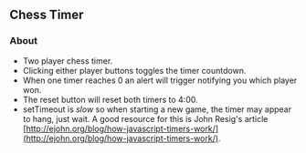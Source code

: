 ## Chess Timer

### About
- Two player chess timer.
- Clicking either player buttons toggles the timer countdown.
- When one timer reaches 0 an alert will trigger notifying you which player won.
- The reset button will reset both timers to 4:00.
- setTimeout is *slow* so when starting a new game, the timer may appear to hang, just wait. A good resource for this is John Resig's article [http://ejohn.org/blog/how-javascript-timers-work/](http://ejohn.org/blog/how-javascript-timers-work/).
